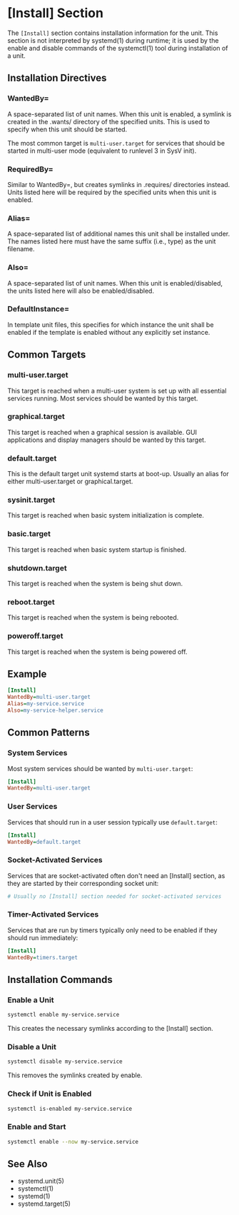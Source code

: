# [Install] Section

The `[Install]` section contains installation information for the unit. This section is not interpreted by systemd(1) during runtime; it is used by the enable and disable commands of the systemctl(1) tool during installation of a unit.

## Installation Directives

### WantedBy=
A space-separated list of unit names. When this unit is enabled, a symlink is created in the .wants/ directory of the specified units. This is used to specify when this unit should be started.

The most common target is `multi-user.target` for services that should be started in multi-user mode (equivalent to runlevel 3 in SysV init).

### RequiredBy=
Similar to WantedBy=, but creates symlinks in .requires/ directories instead. Units listed here will be required by the specified units when this unit is enabled.

### Alias=
A space-separated list of additional names this unit shall be installed under. The names listed here must have the same suffix (i.e., type) as the unit filename.

### Also=
A space-separated list of unit names. When this unit is enabled/disabled, the units listed here will also be enabled/disabled.

### DefaultInstance=
In template unit files, this specifies for which instance the unit shall be enabled if the template is enabled without any explicitly set instance.

## Common Targets

### multi-user.target
This target is reached when a multi-user system is set up with all essential services running. Most services should be wanted by this target.

### graphical.target
This target is reached when a graphical session is available. GUI applications and display managers should be wanted by this target.

### default.target
This is the default target unit systemd starts at boot-up. Usually an alias for either multi-user.target or graphical.target.

### sysinit.target
This target is reached when basic system initialization is complete.

### basic.target
This target is reached when basic system startup is finished.

### shutdown.target
This target is reached when the system is being shut down.

### reboot.target
This target is reached when the system is being rebooted.

### poweroff.target
This target is reached when the system is being powered off.

## Example

```ini
[Install]
WantedBy=multi-user.target
Alias=my-service.service
Also=my-service-helper.service
```

## Common Patterns

### System Services
Most system services should be wanted by `multi-user.target`:
```ini
[Install]
WantedBy=multi-user.target
```

### User Services
Services that should run in a user session typically use `default.target`:
```ini
[Install]
WantedBy=default.target
```

### Socket-Activated Services
Services that are socket-activated often don't need an [Install] section, as they are started by their corresponding socket unit:
```ini
# Usually no [Install] section needed for socket-activated services
```

### Timer-Activated Services
Services that are run by timers typically only need to be enabled if they should run immediately:
```ini
[Install]
WantedBy=timers.target
```

## Installation Commands

### Enable a Unit
```bash
systemctl enable my-service.service
```
This creates the necessary symlinks according to the [Install] section.

### Disable a Unit
```bash
systemctl disable my-service.service
```
This removes the symlinks created by enable.

### Check if Unit is Enabled
```bash
systemctl is-enabled my-service.service
```

### Enable and Start
```bash
systemctl enable --now my-service.service
```

## See Also

- systemd.unit(5)
- systemctl(1)
- systemd(1)
- systemd.target(5)